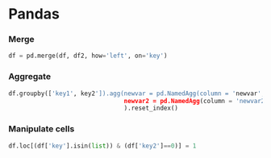 # Pandas

### Merge

```python
df = pd.merge(df, df2, how='left', on='key')
```

### Aggregate

```python
df.groupby(['key1', key2']).agg(newvar = pd.NamedAgg(column = 'newvar', aggfunc='count'),
								newvar2 = pd.NamedAgg(column = 'newvar2', aggfunc=lambda x: x.sum() / x.count()
								).reset_index()
```

### Manipulate cells 

```python
df.loc[(df['key'].isin(list)) & (df['key2']==0)] = 1
```
